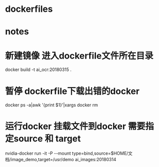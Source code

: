 # dockerfiles

# notes

# 新建镜像 进入dockerfile文件所在目录
docker build -t ai_ocr:20180315 .


# 暂停 dockerfile下载出错的docker
docker ps -a|awk '{print $1}'|xargs docker rm


# 运行docker 挂载文件到docker 需要指定source 和 target 
nvidia-docker run -it -P --mount type=bind,source=$HOME/文档/image_demo,target=/usr/demo ai_images:20180314 

